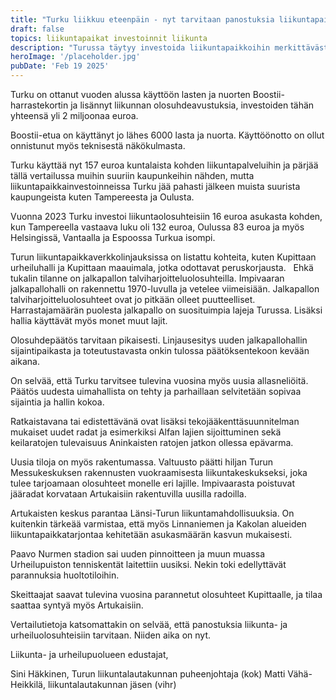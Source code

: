 ```yaml
---
title: "Turku liikkuu eteenpäin - nyt tarvitaan panostuksia liikuntapaikkoihin"
draft: false
topics: liikuntapaikat investoinnit liikunta
description: "Turussa täytyy investoida liikuntapaikkoihin merkittävästi enemmän, jotta hyvinvoinnin määrä kaupungissa voisi lisääntyä. Kirjoitimme tästä yhteistyössä liikuntalautakunnan puheenjohtajan kanssa."
heroImage: '/placeholder.jpg'
pubDate: 'Feb 19 2025'
---
```


Turku on ottanut vuoden alussa käyttöön lasten ja nuorten Boostii-harrastekortin ja lisännyt liikunnan olosuhdeavustuksia, investoiden tähän yhteensä yli 2 miljoonaa euroa.

Boostii-etua on käyttänyt jo lähes 6000 lasta ja nuorta. Käyttöönotto on ollut onnistunut myös teknisestä näkökulmasta.

Turku käyttää nyt 157 euroa kuntalaista kohden liikuntapalveluihin ja pärjää tällä vertailussa muihin suuriin kaupunkeihin nähden, mutta liikuntapaikkainvestoinneissa Turku jää pahasti jälkeen muista suurista kaupungeista kuten Tampereesta ja Oulusta.

Vuonna 2023 Turku investoi liikuntaolosuhteisiin 16 euroa asukasta kohden, kun Tampereella vastaava luku oli 132 euroa, Oulussa 83 euroa ja myös Helsingissä, Vantaalla ja Espoossa Turkua isompi.

Turun liikuntapaikkaverkkolinjauksissa on listattu kohteita, kuten Kupittaan urheiluhalli ja Kupittaan maauimala, jotka odottavat peruskorjausta. 
 
Ehkä tukalin tilanne on jalkapallon talviharjoitteluolosuhteilla. Impivaaran jalkapallohalli on rakennettu 1970-luvulla ja vetelee viimeisiään. Jalkapallon talviharjoitteluolosuhteet ovat jo pitkään olleet puutteelliset. Harrastajamäärän puolesta jalkapallo on suosituimpia lajeja Turussa. Lisäksi hallia käyttävät myös monet muut lajit.

Olosuhdepäätös tarvitaan pikaisesti. Linjausesitys uuden jalkapallohallin sijaintipaikasta ja toteutustavasta onkin tulossa päätöksentekoon kevään aikana.

On selvää, että Turku tarvitsee tulevina vuosina myös uusia allasneliöitä. Päätös uudesta uimahallista on tehty ja parhaillaan selvitetään sopivaa sijaintia ja hallin kokoa.

Ratkaistavana tai edistettävänä ovat lisäksi tekojääkenttäsuunnitelman mukaiset uudet radat ja esimerkiksi Alfan lajien sijoittuminen sekä keilaratojen tulevaisuus Aninkaisten ratojen jatkon ollessa epävarma.

Uusia tiloja on myös rakentumassa. Valtuusto päätti hiljan Turun Messukeskuksen rakennusten vuokraamisesta liikuntakeskukseksi, joka tulee tarjoamaan olosuhteet monelle eri lajille. Impivaarasta poistuvat jääradat korvataan Artukaisiin rakentuvilla uusilla radoilla.

Artukaisten keskus parantaa Länsi-Turun liikuntamahdollisuuksia. On kuitenkin tärkeää varmistaa, että myös Linnaniemen ja Kakolan alueiden liikuntapaikkatarjontaa kehitetään asukasmäärän kasvun mukaisesti.

Paavo Nurmen stadion sai uuden pinnoitteen ja muun muassa Urheilupuiston tenniskentät laitettiin uusiksi. Nekin toki edellyttävät parannuksia huoltotiloihin.

Skeittaajat saavat tulevina vuosina parannetut olosuhteet Kupittaalle, ja tilaa saattaa syntyä myös Artukaisiin.

Vertailutietoja katsomattakin on selvää, että panostuksia liikunta- ja urheiluolosuhteisiin tarvitaan. Niiden aika on nyt.


Liikunta- ja urheilupuolueen edustajat,

Sini Häkkinen, Turun liikuntalautakunnan puheenjohtaja (kok)
Matti Vähä-Heikkilä, liikuntalautakunnan jäsen (vihr)
